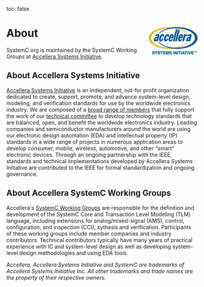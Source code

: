 toc: false


# About <a href="https://accellera.org" target="_blank"><img style="float: right;" src="/images/logo_accellera.png"></a>

SystemC.org is maintained by the SystemC Working Groups at [Accellera Systems Initiative][1].

About Accellera Systems Initiative
----------------------------------

[Accellera Systems Initiative][1] is an independent, not-for profit organization dedicated to create, support, promote, and advance system-level design, modeling, and verification standards for use by the worldwide electronics industry. We are composed of a [broad range of members][2] that fully support the work of our [technical committee][3] to develop technology standards that are balanced, open, and benefit the worldwide electronics industry. Leading companies and semiconductor manufacturers around the world are using our electronic design automation (EDA) and intellectual property (IP) standards in a wide range of projects in numerous application areas to develop consumer, mobile, wireless, automotive, and other “smart” electronic devices. Through an ongoing partnership with the IEEE, standards and technical implementations developed by Accellera Systems Initiative are contributed to the IEEE for formal standardization and ongoing governance.

About Accellera SystemC Working Groups
--------------------------------------

Accellera's [SystemC Working Groups][4] are responsible for the definition and development of the SystemC Core and Transaction Level Modeling (TLM) language, including extensions for analog/mixed-signal (AMS), control, configuration, and inspection (CCI), sythesis and verification. Participants of these working groups include member companies and industry contributors. Technical contributors typically have many years of practical experience with IC and system-level design as well as developing system-level design methodologies and using EDA tools.
  
*Accellera, Accellera Systems Initiative and SystemC are trademarks of Accellera Systems Initiative Inc. All other trademarks and trade names are the property of their respective owners.*


[1]: https://accellera.org
[2]: https://accellera.org/about/members
[3]: https://accellera.org/activities
[4]: https://www.accellera.org/activities/working-groups